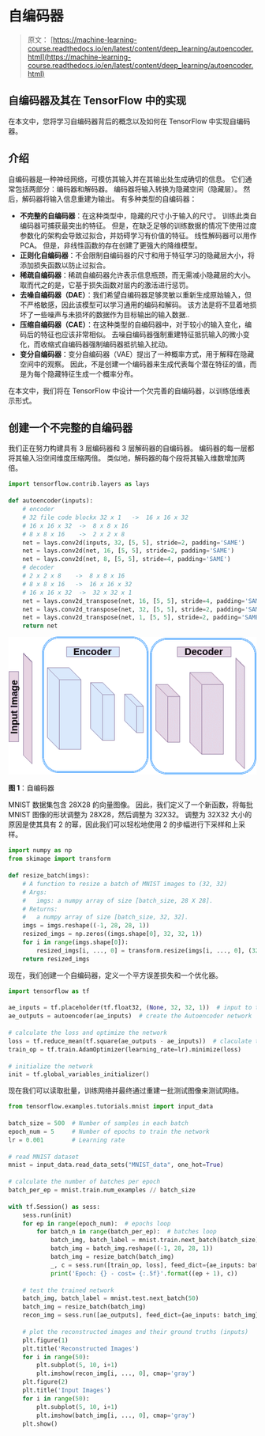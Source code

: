# 自编码器

> 原文： [https://machine-learning-course.readthedocs.io/en/latest/content/deep_learning/autoencoder.html](https://machine-learning-course.readthedocs.io/en/latest/content/deep_learning/autoencoder.html)

## 自编码器及其在 TensorFlow 中的实现

在本文中，您将学习自编码器背后的概念以及如何在 TensorFlow 中实现自编码器。

## 介绍

自编码器是一种神经网络，可模仿其输入并在其输出处生成确切的信息。 它们通常包括两部分：编码器和解码器。 编码器将输入转换为隐藏空间（隐藏层）。 然后，解码器将输入信息重建为输出。 有多种类型的自编码器：

*   **不完整的自编码器**：在这种类型中，隐藏的尺寸小于输入的尺寸。 训练此类自编码器可捕获最突出的特征。 但是，在缺乏足够的训练数据的情况下使用过度参数化的架构会导致过拟合，并妨碍学习有价值的特征。 线性解码器可以用作 PCA。 但是，非线性函数的存在创建了更强大的降维模型。
*   **正则化自编码器**：不会限制自编码器的尺寸和用于特征学习的隐藏层大小，将添加损失函数以防止过拟合。
*   **稀疏自编码器**：稀疏自编码器允许表示信息瓶颈，而无需减小隐藏层的大小。 取而代之的是，它基于损失函数对层内的激活进行惩罚。
*   **去噪自编码器（DAE）**：我们希望自编码器足够灵敏以重新生成原始输入，但不严格敏感，因此该模型可以学习通用的编码和解码。 该方法是将不显着地损坏了一些噪声与未损坏的数据作为目标输出的输入数据..
*   **压缩自编码器（CAE）**：在这种类型的自编码器中，对于较小的输入变化，编码后的特征也应该非常相似。 去噪自编码器强制重建特征抵抗输入的微小变化，而收缩式自编码器强制编码器抵抗输入扰动。
*   **变分自编码器**：变分自编码器（VAE）提出了一种概率方式，用于解释在隐藏空间中的观察。 因此，不是创建一个编码器来生成代表每个潜在特征的值，而是为每个隐藏特征生成一个概率分布。

在本文中，我们将在 TensorFlow 中设计一个欠完善的自编码器，以训练低维表示形式。

## 创建一个不完整的自编码器

我们正在努力构建具有 3 层编码器和 3 层解码器的自编码器。 编码器的每一层都将其输入沿空间维度压缩两倍。 类似地，解码器的每个段将其输入维数增加两倍。

```py
import tensorflow.contrib.layers as lays

def autoencoder(inputs):
    # encoder
    # 32 file code blockx 32 x 1   ->  16 x 16 x 32
    # 16 x 16 x 32  ->  8 x 8 x 16
    # 8 x 8 x 16    ->  2 x 2 x 8
    net = lays.conv2d(inputs, 32, [5, 5], stride=2, padding='SAME')
    net = lays.conv2d(net, 16, [5, 5], stride=2, padding='SAME')
    net = lays.conv2d(net, 8, [5, 5], stride=4, padding='SAME')
    # decoder
    # 2 x 2 x 8    ->  8 x 8 x 16
    # 8 x 8 x 16   ->  16 x 16 x 32
    # 16 x 16 x 32  ->  32 x 32 x 1
    net = lays.conv2d_transpose(net, 16, [5, 5], stride=4, padding='SAME')
    net = lays.conv2d_transpose(net, 32, [5, 5], stride=2, padding='SAME')
    net = lays.conv2d_transpose(net, 1, [5, 5], stride=2, padding='SAME', activation_fn=tf.nn.tanh)
    return net

```

![../../_images/ae.png](img/56a6de2c59a331bbba1999d81ea38c2d.jpg)

**图 1**：自编码器

MNIST 数据集包含 28X28 的向量图像。 因此，我们定义了一个新函数，将每批 MNIST 图像的形状调整为 28X28，然后调整为 32X32。 调整为 32X32 大小的原因是使其具有 2 的幂，因此我们可以轻松地使用 2 的步幅进行下采样和上采样。

```py
import numpy as np
from skimage import transform

def resize_batch(imgs):
    # A function to resize a batch of MNIST images to (32, 32)
    # Args:
    #   imgs: a numpy array of size [batch_size, 28 X 28].
    # Returns:
    #   a numpy array of size [batch_size, 32, 32].
    imgs = imgs.reshape((-1, 28, 28, 1))
    resized_imgs = np.zeros((imgs.shape[0], 32, 32, 1))
    for i in range(imgs.shape[0]):
        resized_imgs[i, ..., 0] = transform.resize(imgs[i, ..., 0], (32, 32))
    return resized_imgs

```

现在，我们创建一个自编码器，定义一个平方误差损失和一个优化器。

```py
import tensorflow as tf

ae_inputs = tf.placeholder(tf.float32, (None, 32, 32, 1))  # input to the network (MNIST images)
ae_outputs = autoencoder(ae_inputs)  # create the Autoencoder network

# calculate the loss and optimize the network
loss = tf.reduce_mean(tf.square(ae_outputs - ae_inputs))  # claculate the mean square error loss
train_op = tf.train.AdamOptimizer(learning_rate=lr).minimize(loss)

# initialize the network
init = tf.global_variables_initializer()

```

现在我们可以读取批量，训练网络并最终通过重建一批测试图像来测试网络。

```py
from tensorflow.examples.tutorials.mnist import input_data

batch_size = 500  # Number of samples in each batch
epoch_num = 5     # Number of epochs to train the network
lr = 0.001        # Learning rate

# read MNIST dataset
mnist = input_data.read_data_sets("MNIST_data", one_hot=True)

# calculate the number of batches per epoch
batch_per_ep = mnist.train.num_examples // batch_size

with tf.Session() as sess:
    sess.run(init)
    for ep in range(epoch_num):  # epochs loop
        for batch_n in range(batch_per_ep):  # batches loop
            batch_img, batch_label = mnist.train.next_batch(batch_size)  # read a batch
            batch_img = batch_img.reshape((-1, 28, 28, 1))               # reshape each sample to an (28, 28) image
            batch_img = resize_batch(batch_img)                          # reshape the images to (32, 32)
            _, c = sess.run([train_op, loss], feed_dict={ae_inputs: batch_img})
            print('Epoch: {} - cost= {:.5f}'.format((ep + 1), c))

    # test the trained network
    batch_img, batch_label = mnist.test.next_batch(50)
    batch_img = resize_batch(batch_img)
    recon_img = sess.run([ae_outputs], feed_dict={ae_inputs: batch_img})[0]

    # plot the reconstructed images and their ground truths (inputs)
    plt.figure(1)
    plt.title('Reconstructed Images')
    for i in range(50):
        plt.subplot(5, 10, i+1)
        plt.imshow(recon_img[i, ..., 0], cmap='gray')
    plt.figure(2)
    plt.title('Input Images')
    for i in range(50):
        plt.subplot(5, 10, i+1)
        plt.imshow(batch_img[i, ..., 0], cmap='gray')
    plt.show()

```